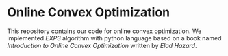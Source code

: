 # Online Convex Optimization
This repository contains our code for online convex optimization. We implemented *EXP3* algorithm with python language based on a book named *Introduction to Online Convex Optimization* written by *Elad Hazard*.
